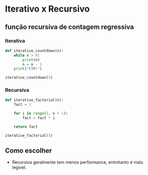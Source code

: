 # Iterativo x Recursivo

## função recursiva de contagem regressiva

### Iterativa

~~~py
def iterative_countdown(n):
    while n > 0:
        print(n)
        n = n - 1
    print("FIM!")

iterative_countdown(5)
~~~

### Recursiva

~~~py
def iterative_factorial(n):
    fact = 1

    for i in range(1, n + 1):
        fact = fact * i

    return fact

iterative_factorial(5)
~~~

## Como escolher

* Recursiva geralmente tem menos performance, entretanto é mais legível.
